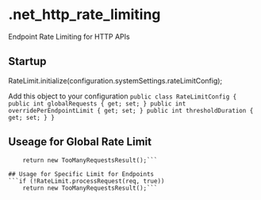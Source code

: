 # .net_http_rate_limiting
Endpoint Rate Limiting for HTTP APIs

## Startup
RateLimit.initialize(configuration.systemSettings.rateLimitConfig);

Add this object to your configuration
    ```public class RateLimitConfig
    {
        public int globalRequests { get; set; }
        public int overridePerEndpointLimit { get; set; }
        public int thresholdDuration { get; set; }
    }```

## Useage for Global Rate Limit
```if (!RateLimit.processRequest(req))
    return new TooManyRequestsResult();```

## Usage for Specific Limit for Endpoints
```if (!RateLimit.processRequest(req, true))
    return new TooManyRequestsResult();```
